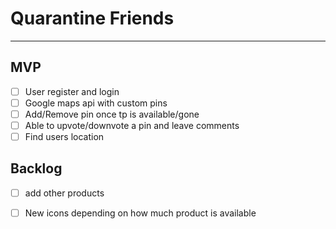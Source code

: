 # Quarantine Friends
---
## MVP

* [ ] User register and login
* [ ] Google maps api with custom pins
* [ ] Add/Remove pin once tp is available/gone
* [ ] Able to upvote/downvote a pin and leave comments
* [ ] Find users location

## Backlog
* [ ] add other products
* [ ] New icons depending on how much product is available


